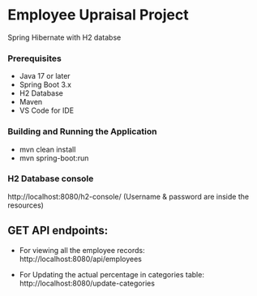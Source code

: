 # Employee Upraisal Project

Spring Hibernate with H2 databse 

### Prerequisites
- Java 17 or later
- Spring Boot 3.x
- H2 Database
- Maven
- VS Code for IDE

### Building and Running the Application
- mvn clean install   
- mvn spring-boot:run  

### H2 Database console
http://localhost:8080/h2-console/
(Username & password are inside the resources)

## GET API endpoints:

- For viewing all the employee records:
http://localhost:8080/api/employees

- For Updating the actual percentage in categories table:
http://localhost:8080/update-categories
